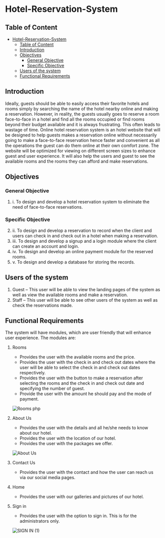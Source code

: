 # Hotel-Reservation-System
## Table of Content
- [Hotel-Reservation-System](#hotel-reservation-system)
  - [Table of Content](#table-of-content)
  - [Introduction](#introduction)
  - [Objectives](#objectives)
    - [General Objective](#general-objective)
    - [Specific Objective](#specific-objective)
  - [Users of the system](#users-of-the-system)
  - [Functional Requirements](#functional-requirements)
   
## Introduction
Ideally, guests should be able to easily access their favorite hotels and rooms simply by searching the name of the hotel nearby online and making a reservation. However, in reality, the guests usually goes to reserve a room face-to-face in a hotel and find all the rooms occupied or find rooms beyond their budget available and it is always frustrating. This often leads to wastage of time. Online hotel reservation system is an hotel website that will be designed to help guests makes a reservation online without necessarily going to make a face-to-face reservation hence faster and convenient as all the operations the guest can do them online at their own comfort zone. The website will be optimized for viewing on different screen sizes to enhance guest and user experience. It will also help the users and guest to see the available rooms and the rooms they can afford and make reservations.

## Objectives
### General Objective
1. i.	To design and develop a hotel reservation system to eliminate the need of face-to-face reservations.
   
### Specific Objective
2. ii.	To design and develop a reservation to record when the client and users can check in and check out in a hotel when making a reservation.
3. iii.	To design and develop a signup and a login module where the client can create an account and login.
4. iv.	To design and develop an online payment module for the reserved rooms.
5. v.	To design and develop a database for storing the records.

## Users of the system
1. Guest – This user will be able to view the landing pages of the system as well as view the available rooms and make a reservation.
2. Staff – This user will be able to see other users of the system as well as check the reservations made.   

## Functional Requirements
The system will have modules, which are user friendly that will enhance user experience. The modules are: 
1. Rooms
   * Provides the user with the available rooms and the price. 
   * Provides the user with the check in and check out dates where the user will be able to select the check in and check out dates respectively.
   * Provides the user with the button to make a reservation after selecting the rooms and the check in and check out date and specifying the number of guest. 
   * Provide the user with the amount he should pay and the mode of payment. 
   
   ![Rooms php](https://user-images.githubusercontent.com/73425838/124111363-df73cd00-da71-11eb-94ad-120300b9ac5e.png)
   
2. About Us
   * Provides the user with the details and all he/she needs to know about our hotel.
   * Provides the user with the location of our hotel.
   * Provides the user with the packages we offer.
   
   ![About Us](https://user-images.githubusercontent.com/73425838/122779411-827c5800-d2b6-11eb-9a7b-c0a5eb8b511e.png)
  
3. Contact Us
   * Provides the user with the contact and how the user can reach us via our social media pages. 
4. Home
   * Provides the user with our galleries and pictures of our hotel.
   

5. Sign in
   * Provides the user with the option to sign in. This is for the administrators only.
   
   ![SIGN IN (1)](https://user-images.githubusercontent.com/73425838/122901605-5adccc80-d356-11eb-8428-442858793787.png)
